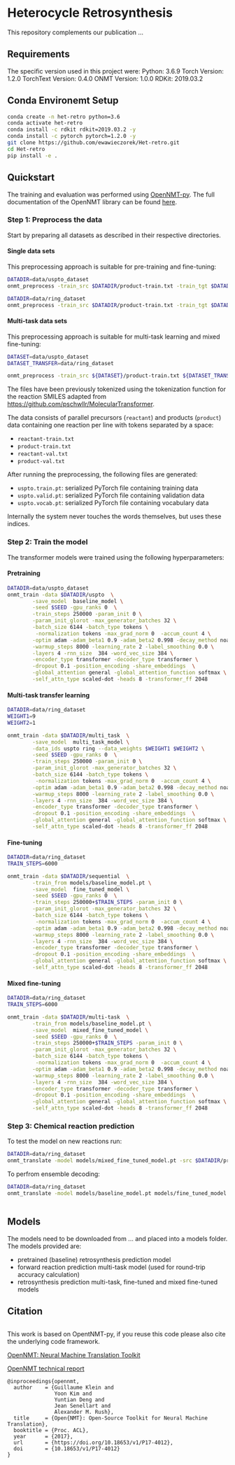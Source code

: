 # Heterocycle Retrosynthesis

This repository complements our publication ... 

## Requirements

The specific version used in this project were:
Python: 3.6.9
Torch Version: 1.2.0
TorchText Version: 0.4.0
ONMT Version: 1.0.0
RDKit: 2019.03.2

## Conda Environemt Setup

```bash
conda create -n het-retro python=3.6
conda activate het-retro
conda install -c rdkit rdkit=2019.03.2 -y
conda install -c pytorch pytorch=1.2.0 -y
git clone https://github.com/ewawieczorek/Het-retro.git
cd Het-retro
pip install -e .
```

## Quickstart

The training and evaluation was performed using [OpenNMT-py](https://github.com/OpenNMT/OpenNMT-py).
The full documentation of the OpenNMT library can be found [here](http://opennmt.net/OpenNMT-py/). 


### Step 1: Preprocess the data

Start by preparing all datasets as described in their respective directories.

#### Single data sets

This preprocessing approach is suitable for pre-training and fine-tuning:

```bash
DATADIR=data/uspto_dataset
onmt_preprocess -train_src $DATADIR/product-train.txt -train_tgt $DATADIR/reactant-train.txt -valid_src $DATADIR/product-valid.txt -valid_tgt $DATADIR/reactant-valid.txt -save_data $DATADIR/uspto -src_seq_length 3000 -tgt_seq_length 3000 -src_vocab_size 3000 -tgt_vocab_size 3000 -share_vocab
```

```bash
DATADIR=data/ring_dataset
onmt_preprocess -train_src $DATADIR/product-train.txt -train_tgt $DATADIR/reactant-train.txt -valid_src $DATADIR/product-valid.txt -valid_tgt $DATADIR/reactant-valid.txt -save_data $DATADIR/sequential -src_seq_length 3000 -tgt_seq_length 3000 -src_vocab_size 3000 -tgt_vocab_size 3000 -share_vocab
```

#### Multi-task data sets

This preprocessing approach is suitable for multi-task learning and mixed fine-tuning:

```bash
DATASET=data/uspto_dataset
DATASET_TRANSFER=data/ring_dataset

onmt_preprocess -train_src ${DATASET}/product-train.txt ${DATASET_TRANSFER}/product-train.txt -train_tgt ${DATASET}/reactant-train.txt ${DATASET_TRANSFER}/reactant-train.txt -train_ids uspto ring  -valid_src ${DATASET_TRANSFER}/product-valid.txt -valid_tgt ${DATASET_TRANSFER}/reactant-valid.txt -save_data ${DATASET_TRANSFER}/multi_task -src_seq_length 3000 -tgt_seq_length 3000 -src_vocab_size 3000 -tgt_vocab_size 3000 -share_vocab

```


The files have been previously tokenized using the tokenization function for the reaction SMILES adapted from https://github.com/pschwllr/MolecularTransformer.


The data consists of parallel precursors (`reactant`) and products (`product`) data containing one reaction per line with tokens separated by a space:

* `reactant-train.txt`
* `product-train.txt`
* `reactant-val.txt`
* `product-val.txt`


After running the preprocessing, the following files are generated:

* `uspto.train.pt`: serialized PyTorch file containing training data
* `uspto.valid.pt`: serialized PyTorch file containing validation data
* `uspto.vocab.pt`: serialized PyTorch file containing vocabulary data


Internally the system never touches the words themselves, but uses these indices.

### Step 2: Train the model

The transformer models were trained using the following hyperparameters:

#### Pretraining

```bash
DATADIR=data/uspto_dataset
onmt_train -data $DATADIR/uspto  \
        -save_model  baseline_model \
        -seed $SEED -gpu_ranks 0  \
        -train_steps 250000 -param_init 0 \
        -param_init_glorot -max_generator_batches 32 \
        -batch_size 6144 -batch_type tokens \
         -normalization tokens -max_grad_norm 0  -accum_count 4 \
        -optim adam -adam_beta1 0.9 -adam_beta2 0.998 -decay_method noam  \
        -warmup_steps 8000 -learning_rate 2 -label_smoothing 0.0 \
        -layers 4 -rnn_size  384 -word_vec_size 384 \
        -encoder_type transformer -decoder_type transformer \
        -dropout 0.1 -position_encoding -share_embeddings  \
        -global_attention general -global_attention_function softmax \
        -self_attn_type scaled-dot -heads 8 -transformer_ff 2048
```

#### Multi-task transfer learning

```bash
DATADIR=data/ring_dataset
WEIGHT1=9
WEIGHT2=1

onmt_train -data $DATADIR/multi_task  \
        -save_model  multi_task_model \
        -data_ids uspto ring --data_weights $WEIGHT1 $WEIGHT2 \
        -seed $SEED -gpu_ranks 0  \
        -train_steps 250000 -param_init 0 \
        -param_init_glorot -max_generator_batches 32 \
        -batch_size 6144 -batch_type tokens \
         -normalization tokens -max_grad_norm 0  -accum_count 4 \
        -optim adam -adam_beta1 0.9 -adam_beta2 0.998 -decay_method noam  \
        -warmup_steps 8000 -learning_rate 2 -label_smoothing 0.0 \
        -layers 4 -rnn_size  384 -word_vec_size 384 \
        -encoder_type transformer -decoder_type transformer \
        -dropout 0.1 -position_encoding -share_embeddings  \
        -global_attention general -global_attention_function softmax \
        -self_attn_type scaled-dot -heads 8 -transformer_ff 2048
```


#### Fine-tuning

```bash
DATADIR=data/ring_dataset
TRAIN_STEPS=6000

onmt_train -data $DATADIR/sequential  \
        -train_from models/baseline_model.pt \
        -save_model  fine_tuned_model \
        -seed $SEED -gpu_ranks 0  \
        -train_steps 250000+$TRAIN_STEPS -param_init 0 \
        -param_init_glorot -max_generator_batches 32 \
        -batch_size 6144 -batch_type tokens \
         -normalization tokens -max_grad_norm 0  -accum_count 4 \
        -optim adam -adam_beta1 0.9 -adam_beta2 0.998 -decay_method noam  \
        -warmup_steps 8000 -learning_rate 2 -label_smoothing 0.0 \
        -layers 4 -rnn_size  384 -word_vec_size 384 \
        -encoder_type transformer -decoder_type transformer \
        -dropout 0.1 -position_encoding -share_embeddings  \
        -global_attention general -global_attention_function softmax \
        -self_attn_type scaled-dot -heads 8 -transformer_ff 2048
```
#### Mixed fine-tuning

```bash
DATADIR=data/ring_dataset
TRAIN_STEPS=6000

onmt_train -data $DATADIR/multi-task  \
        -train_from models/baseline_model.pt \
        -save_model  mixed_fine_tuned_model \
        -seed $SEED -gpu_ranks 0  \
        -train_steps 250000+$TRAIN_STEPS -param_init 0 \
        -param_init_glorot -max_generator_batches 32 \
        -batch_size 6144 -batch_type tokens \
         -normalization tokens -max_grad_norm 0  -accum_count 4 \
        -optim adam -adam_beta1 0.9 -adam_beta2 0.998 -decay_method noam  \
        -warmup_steps 8000 -learning_rate 2 -label_smoothing 0.0 \
        -layers 4 -rnn_size  384 -word_vec_size 384 \
        -encoder_type transformer -decoder_type transformer \
        -dropout 0.1 -position_encoding -share_embeddings  \
        -global_attention general -global_attention_function softmax \
        -self_attn_type scaled-dot -heads 8 -transformer_ff 2048
```

### Step 3: Chemical reaction prediction

To test the model on new reactions run:

```bash
DATADIR=data/ring_dataset
onmt_translate -model models/mixed_fine_tuned_model.pt -src $DATADIR/product-test.txt -output predictions.txt  -n_best 1 -beam_size 5 -max_length 300 -batch_size 64 
```
To perfrom ensemble decoding:

```bash
DATADIR=data/ring_dataset
onmt_translate -model models/baseline_model.pt models/fine_tuned_model.pt -src $DATADIR/product-test.txt -output ensemble_predictions.txt  -n_best 1 -beam_size 5 -max_length 300 -batch_size 64
 
```

## Models

The models need to be downloaded from ... and placed into a models folder.
The models provided are:
* pretrained (baseline) retrosynthesis prediction model
* forward reaction prediction multi-task model (used for round-trip accuracy calculation)
* retrosynthesis prediction multi-task, fine-tuned and mixed fine-tuned models

## Citation

```

```


This work is based on OpentNMT-py, if you reuse this code please also cite the underlying code framework.

[OpenNMT: Neural Machine Translation Toolkit](https://arxiv.org/pdf/1805.11462)

[OpenNMT technical report](https://doi.org/10.18653/v1/P17-4012)

```
@inproceedings{opennmt,
  author    = {Guillaume Klein and
               Yoon Kim and
               Yuntian Deng and
               Jean Senellart and
               Alexander M. Rush},
  title     = {Open{NMT}: Open-Source Toolkit for Neural Machine Translation},
  booktitle = {Proc. ACL},
  year      = {2017},
  url       = {https://doi.org/10.18653/v1/P17-4012},
  doi       = {10.18653/v1/P17-4012}
}
```
